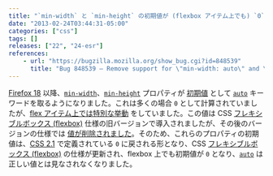 ```yaml
---
title: "`min-width` と `min-height` の初期値が (flexbox アイテム上でも) `0` に戻されました"
date: "2013-02-24T03:44:31-05:00"
categories: ["css"]
tags: []
releases: ["22", "24-esr"]
references:
    - url: "https://bugzilla.mozilla.org/show_bug.cgi?id=848539"
      title: "Bug 848539 – Remove support for \"min-width: auto\" and \"min-height: auto\", since they\'re being dropped from flexbox spec"
---
```

[Firefox 18](https://www.fxsitecompat.dev/ja/docs/2012/initial-value-for-min-width-and-min-height-has-been-changed-to-auto/) 以降、[`min-width`](https://developer.mozilla.org/docs/Web/CSS/min-width)、[`min-height`](https://developer.mozilla.org/docs/Web/CSS/min-height) プロパティが [初期値](https://developer.mozilla.org/docs/Web/CSS/initial_value) として [`auto`](https://developer.mozilla.org/docs/Web/CSS/auto) キーワードを取るようになりました。これは多くの場合 `0` として計算されていましたが、[flex アイテム上では特別な挙動](https://www.w3.org/TR/2012/CR-css3-flexbox-20120918/#min-size-auto) をしていました。この値は CSS [フレキシブルボックス (flexbox)](https://developer.mozilla.org/docs/Web/Guide/CSS/Flexible_boxes) 仕様の旧バージョンで導入されましたが、その後のバージョンの仕様では [値が削除されました](https://dvcs.w3.org/hg/csswg/rev/9437131b3d6e#l1.86)。そのため、これらのプロパティの初期値は、[CSS 2.1](https://www.w3.org/TR/CSS2/visudet.html#min-max-widths) で定義されている `0` に戻される形となり、CSS [フレキシブルボックス (flexbox)](https://developer.mozilla.org/docs/Web/Guide/CSS/Flexible_boxes) の仕様が更新され、flexbox 上でも初期値が `0` となり、[`auto`](https://developer.mozilla.org/docs/Web/CSS/auto) は正しい値とは見なされなくなりました。
